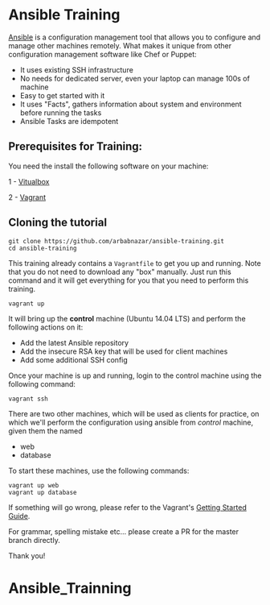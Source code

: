 # Ansible Training
[Ansible](http://docs.ansible.com/ansible/) is a configuration management tool that allows you to configure and manage other machines remotely. What makes it unique from other configuration management software like Chef or Puppet:

- It uses existing SSH infrastructure
- No needs for dedicated server, even your laptop can manage 100s of machine
- Easy to get started with it
- It uses "Facts", gathers information about system and environment before running the tasks
- Ansible Tasks are idempotent

Prerequisites for Training:
------------------------------
You need the install the following software on your machine:

 1 - [Vitualbox](https://www.virtualbox.org/wiki/Downloads)

 2 - [Vagrant](https://www.vagrantup.com)

Cloning the tutorial
-----------------------
```shell
git clone https://github.com/arbabnazar/ansible-training.git
cd ansible-training
```
This training already contains a `Vagrantfile` to get you up and running. Note that you do not need to download any "box" manually. Just run this command and it will get everything for you that you need to perform this training.
```shell
vagrant up
```
It will bring up the **control** machine (Ubuntu 14.04 LTS) and perform the following actions on it:
- Add the latest  Ansible repository
- Add the insecure RSA key that will be used for client machines
- Add some additional SSH config

Once your machine is up and running, login to the control machine using the following command:
```
vagrant ssh
```
There are two other machines, which will be used as clients for practice, on which we'll perform the  configuration using ansible from *control* machine, given them the named 
- web
- database

To start these machines, use the following commands:
```
vagrant up web
vagrant up database
```
If something will go wrong, please refer to the Vagrant's [Getting Started Guide](http://docs.vagrantup.com/v2/getting-started/index.html).

For  grammar, spelling mistake etc... please create a PR for the master branch directly.

Thank you!
# Ansible_Trainning
